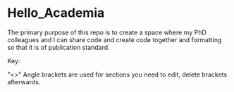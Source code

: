 # Hello_Academia

The primary purpose of this repo is to create a space where my PhD colleagues and I can share code and create code together and formatting so that it is of publication standard.


Key:

"<>" Angle brackets are used for sections you need to edit, delete brackets afterwards.

